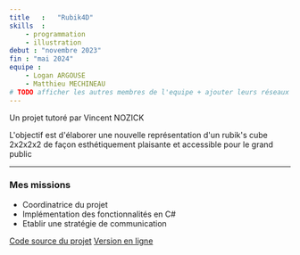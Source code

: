```yaml
---
title   :   "Rubik4D"
skills  :
    - programmation
    - illustration
debut : "novembre 2023"
fin : "mai 2024"
equipe :
    - Logan ARGOUSE
    - Matthieu MECHINEAU
# TODO afficher les autres membres de l'equipe + ajouter leurs réseaux sociaux ?
---
```

Un projet tutoré par Vincent NOZICK  

L'objectif est d'élaborer une nouvelle représentation d'un rubik's cube 2x2x2x2 de façon esthétiquement plaisante et accessible pour le grand public

---
<!-- TODO à mettre à jour ? [Présentation](https://docs.google.com/presentation/d/1nP3Qweg6X0pvGYHloJAECo8k-rPb099s8XzZt5BnPjA/edit?usp=sharing) -->

### Mes missions

- Coordinatrice du projet
- Implémentation des fonctionnalités en C#
- Etablir une stratégie de communication

[Code source du projet](https://github.com/Melokye/IMAC2_Rubik4D)
[Version en ligne](https://oradimi.itch.io/rubik4d)